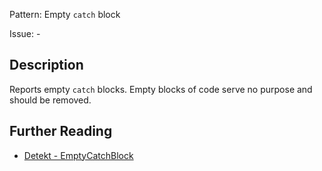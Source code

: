 Pattern: Empty `catch` block

Issue: -

## Description

Reports empty `catch` blocks. Empty blocks of code serve no purpose and should be removed.

## Further Reading

* [Detekt - EmptyCatchBlock](https://detekt.dev/docs/rules/empty-blocks/#emptycatchblock)